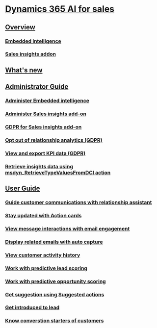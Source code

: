 # [Dynamics 365 AI for sales](help-hub.md)
## [Overview](overview.md)
### [Embedded intelligence](../sales/embedded-intelligence.md)
### [Sales insights addon](../sales/sales-insights-addon.md)
## [What's new](whats-new.md)
## [Administrator Guide](../sales/admin-guide.md)
### [Administer Embedded intelligence](../sales/configure-enable-embedded-intelligence.md)
### [Administer Sales insights add-on](../sales/configure-enable-sales-insights-addon.md)
### [GDPR for Sales insights add-on](../sales/embedded-intelligence-gdpr.md)
### [Opt out of relationship analytics (GDPR)](../sales/optout-relationship-analytics-gdpr.md)
### [View and export KPI data (GDPR)](../sales/view-export-KPI-data-gdpr.md)
### [Retrieve insights data using msdyn_RetrieveTypeValuesFromDCI action](../sales/retrieve-insights-data-msdyn-RetrieveTypeValuesFromDCI.md)
## [User Guide](../sales/user-guide.md)
### [Guide customer communications with relationship assistant](../sales/relationship-assistant.md)
### [Stay updated with Action cards](../sales/action-cards-reference.md)
### [View message interactions with email engagement](../sales/email-engagement.md)
### [Display related emails with auto capture](../sales/auto-capture.md)
### [View customer activity history](../sales/relationship-analytics.md)
### [Work with predictive lead scoring](../sales/work-predictive-lead-scoring.md)
### [Work with predictive opportunity scoring](../sales/work-predictive-opportunity-scoring.md)
### [Get suggestion using Suggested actions](../sales/notes-analysis.md)
### [Get introduced to lead](../sales/who-knows-whom.md)
### [Know converstion starters of customers](../sales/talking-points.md)
